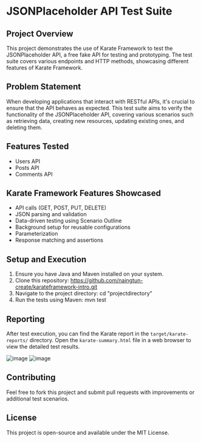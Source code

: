 # JSONPlaceholder API Test Suite

## Project Overview

This project demonstrates the use of Karate Framework to test the JSONPlaceholder API, a free fake API for testing and prototyping. The test suite covers various endpoints and HTTP methods, showcasing different features of Karate Framework.

## Problem Statement

When developing applications that interact with RESTful APIs, it's crucial to ensure that the API behaves as expected. This test suite aims to verify the functionality of the JSONPlaceholder API, covering various scenarios such as retrieving data, creating new resources, updating existing ones, and deleting them.

## Features Tested

- Users API
- Posts API
- Comments API

## Karate Framework Features Showcased

- API calls (GET, POST, PUT, DELETE)
- JSON parsing and validation
- Data-driven testing using Scenario Outline
- Background setup for reusable configurations
- Parameterization
- Response matching and assertions

## Setup and Execution

1. Ensure you have Java and Maven installed on your system.
2. Clone this repository: https://github.com/naingtun-create/karateframework-intro.git
3. Navigate to the project directory: cd "projectdirectory"
4. Run the tests using Maven: mvn test

## Reporting

After test execution, you can find the Karate report in the `target/karate-reports/` directory. Open the `karate-summary.html` file in a web browser to view the detailed test results.

![image](https://github.com/user-attachments/assets/04f190e8-d6e3-4ac9-a64f-9b2d8cde0b6b)
![image](https://github.com/user-attachments/assets/c406cf8b-d37c-41e1-bdf5-dc9675a31060)


## Contributing

Feel free to fork this project and submit pull requests with improvements or additional test scenarios.

## License

This project is open-source and available under the MIT License.
